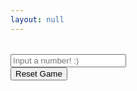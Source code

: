 ```yaml
---
layout: null
---
```

<html>
<head>
	<meta name="viewport" content="width=device-width, initial-scale=1.0">
	<meta http-equiv="Content-Type" content="text/html; charset=UTF-8" />
	<link rel="stylesheet" href="css/hopscotch.css">
	<title>Tile Sliding Puzzle</title>
</head>
<body>
	<table id="tbl">
	</table>
	<input type="number" default=4 id="n" placeholder="Input a number! :)"><br>
	<button type="button" id="reset">Reset Game</button>
</body>
<script type="text/javascript" src="lib/js/puzzle.js"></script>
</html>